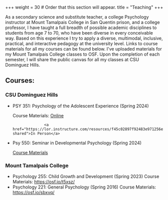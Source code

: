 +++
weight = 30  # Order that this section will appear.
title = "Teaching"
+++

As a secondary science and substitute teacher, a college Psychology instructor at Mount Tamalpais College in San Quentin prison, and a college professor, I have taught a full breadth of possible academic disciplines to students from age 7 to 70, who have been diverse in every conceivable way. Based on this experience I try to apply a diverse, multimodal, inclusive, practical, and interactive pedagogy at the university level. Links to course materials for all my courses can be found below. I've uploaded materials for my Mount Tamalpais College classes to OSF. Upon the completion of each semester, I will share the public canvas for all my classes at CSU Dominguez Hills.

## Courses: 
### CSU Dominguez Hills
- PSY 351: Psychology of the Adolescent Experience (Spring 2024)
  
  Course Materials: <a href="https://lor.instructure.com/resources/1a9eeca4aef041a88d7b6534398880a6?shared">Online</a>

                    <a href="https://lor.instructure.com/resources/f45c02897f92483e971256ecaeb5b97e?shared">In Person</a>
- Psy 550: Seminar in Developmental Psychology (Spring 2024)

  <a href="https://lor.instructure.com/resources/983f9f106c7c491999f1e4c5dd6b81d5?shared">Course Materials</a>

### Mount Tamalpais College
- Psychology 255: Child Growth and Development (Spring 2023)
  Course Materials: https://osf.io/t5xsz/
- Psychology 221: General Psychology (Spring 2016) 
  Course Materials: https://osf.io/sbxvq/

